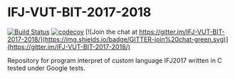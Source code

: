 # IFJ-VUT-BIT-2017-2018

[![Build Status](https://travis-ci.com/thejoeejoee/IFJ-VUT-BIT-2017-2018.svg?token=gqhWb2e43GFsqhjPPAw1&branch=master)](https://travis-ci.com/thejoeejoee/IFJ-VUT-BIT-2017-2018)
[![codecov](https://codecov.io/gh/thejoeejoee/IFJ-VUT-BIT-2017-2018/branch/develop/graph/badge.svg?token=H6Cdiv7Mov)](https://codecov.io/gh/thejoeejoee/IFJ-VUT-BIT-2017-2018)
[![Join the chat at https://gitter.im/IFJ-VUT-BIT-2017-2018/](https://img.shields.io/badge/GITTER-join%20chat-green.svg)](https://gitter.im/IFJ-VUT-BIT-2017-2018/)

Repository for program interpret of custom language IFJ2017 written in C tested under Google tests.

